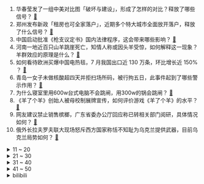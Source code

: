 1. 华春莹发了一组中美对比图「破坏与建设」，形成了怎样的对比？释放了哪些信号？ [:link:](https://www.zhihu.com/question/555509528)
2. 郑州发布新政「租房也可全家落户」，近期多个特大城市全面放开落户，释放了什么信号？ [:link:](https://www.zhihu.com/question/555478915)
3. 中国启动批准《枪支议定书》国内法律程序，这会带来哪些影响？ [:link:](https://www.zhihu.com/question/555487277)
4. 河南一地近百只山羊跳崖死亡，知情人称或因头羊受惊，如何解释这一现象？羊群效应的原理是什么？ [:link:](https://www.zhihu.com/question/555561371)
5. 如何看待欧洲买爆中国电热毯，7 月我国出口近 130 万条，环比增长近 150% ？ [:link:](https://www.zhihu.com/question/555487932)
6. 青岛一女子未做核酸超四天并拒扫场所码，被行拘五日，此事件起到了哪些警示作用？ [:link:](https://www.zhihu.com/question/554937874)
7. 为什么寝室里用600w台式电脑不会跳闸，用300w的锅会跳闸？ [:link:](https://www.zhihu.com/question/554453806)
8. 《羊了个羊》创始人被母校制展牌宣传，如何评价游戏《羊了个羊》的水平？ [:link:](https://www.zhihu.com/question/555490265)
9. 网友建议禁止销售槟榔，广东省委办公厅回应称已转相关部门阅研，具体情况如何？ [:link:](https://www.zhihu.com/question/555479240)
10. 俄外长拉夫罗夫联大现场怒斥西方国家称恬不知耻为乌克兰提供武器，目前乌克兰局势如何？ [:link:](https://www.zhihu.com/question/555165374)
<details>
<summary>11 ~ 20</summary>

11. 《西游记》里人参果吃了也可以长生不老，可为什么没有妖怪去抢？ [:link:](https://www.zhihu.com/question/478213511)
12. 学习成绩真的和智商有关吗？ [:link:](https://www.zhihu.com/question/281730021)
13. 博导是院士有什么好处？ [:link:](https://www.zhihu.com/question/554649397)
14. 沙利文称「美国已私下警告俄勿用核武，后果很严重」，这释放了哪些信号？ [:link:](https://www.zhihu.com/question/555568936)
15. 俄罗斯不打乌克兰这一仗，会有什么后果？ [:link:](https://www.zhihu.com/question/555205279)
16. 如何评价动画《赛博朋克 边缘行者》主角露西？ [:link:](https://www.zhihu.com/question/553931335)
17. 欧盟为什么要支持乌克兰，导致自己能源危机，经济雪上加霜？ [:link:](https://www.zhihu.com/question/555319006)
18. 坚持假赛论的观众如何评价 TI10 真视界？ [:link:](https://www.zhihu.com/question/555464203)
19. 父亲为降抚养费，将 5 岁儿子告上法庭，如何看待法院驳回该诉讼请求？ [:link:](https://www.zhihu.com/question/555057865)
20. 北京地铁 10 号线信号故障，部分列车晚点，目前故障已修复，你的出行受到影响了吗？ [:link:](https://www.zhihu.com/question/555560986)
</details>
<details>
<summary>21 ~ 30</summary>

21. 预算 3 万左右，买二手燃油车还是新能源汽车比较好？ [:link:](https://www.zhihu.com/question/546184930)
22. 听书和读书的区别是什么？ [:link:](https://www.zhihu.com/question/554467463)
23. 软件开发者常用的工具有那些？ [:link:](https://www.zhihu.com/question/266032439)
24. 有哪些生活中常见的骗局？ [:link:](https://www.zhihu.com/question/517727592)
25. 能不能只学vim模式，而不使用vim编辑器？ [:link:](https://www.zhihu.com/question/508830770)
26. 如何自学 PS、PR、AE 这三个软件？推荐的学习顺序是什么？有什么推荐的视频或教材吗？ [:link:](https://www.zhihu.com/question/38197869)
27. 由王鹤棣陈钰琪主演的《浮图缘》能复制《苍兰诀》的成功吗？ [:link:](https://www.zhihu.com/question/550243252)
28. 王毅提出对美国对华政策的四大疑问，释放了哪些信号? [:link:](https://www.zhihu.com/question/555222399)
29. 电视剧《底线》中对江歌案改编得如何？该不该把江歌案改编成电视剧播出？ [:link:](https://www.zhihu.com/question/555202865)
30. 如何看待部分简体中文输入法的初始选字程序中，「嗯」的拼音为「en」？ [:link:](https://www.zhihu.com/question/554210152)
</details>
<details>
<summary>31 ~ 40</summary>

31. 如果被关进冷库，如何自救？ [:link:](https://www.zhihu.com/question/347002645)
32. 如何看待各大厂 2023 秋招、校招的招聘人数？ [:link:](https://www.zhihu.com/question/553998127)
33. 为啥 North Korea 翻译成「朝鲜」，South Korea 却翻译成「韩国」？有什么典故吗？ [:link:](https://www.zhihu.com/question/56232298)
34. 为什么搭载鸿蒙的华为mate50的4G网速比搭载iOS的苹果的5G还要快？ [:link:](https://www.zhihu.com/question/552722887)
35. 如何看待南京信息工程大学信息工程系改名元宇宙工程系？ [:link:](https://www.zhihu.com/question/555284488)
36. 绿豆汤里无绿豆，厂家回应「属于风味饮料」，如何看待此事件？此行为是否违法广告法？ [:link:](https://www.zhihu.com/question/555514944)
37. 2022 年柏林马拉松基普乔格以 2 小时 1 分 9 秒夺冠并再次刷新世界纪录，如何评价他的表现？ [:link:](https://www.zhihu.com/question/555509023)
38. 建设银行拟出资设立 300 亿住房租赁基金，投资房企存量资产改造为租赁住房，对房产和租房市场有何影响？ [:link:](https://www.zhihu.com/question/555260023)
39. 2022 女排世锦赛中国女排首战 3:0 击败阿根廷迎来开门红，如何评价本场比赛女排的表现？ [:link:](https://www.zhihu.com/question/555533168)
40. 国家卫健委表示我国将建 120 个省级区域医疗中心，这会带来哪些积极影响？该如何合理分配？ [:link:](https://www.zhihu.com/question/555566595)
</details>
<details>
<summary>41 ~ 50</summary>

41. 如果现代的剑道冠军放在古代，能成为一个杀敌无数的剑圣吗？ [:link:](https://www.zhihu.com/question/555228559)
42. 为什么大部分民宿，投了不少钱，却不挣钱？ [:link:](https://www.zhihu.com/question/470690240)
43. 如果乌克兰收复失地，并且对俄罗斯展开特别军事行动，去纳粹化，会对俄甚至欧洲产生什么影响? [:link:](https://www.zhihu.com/question/554766839)
44. 美国民调显示，多数民主党人不希望拜登参加 2024 年大选，这意味着什么？ [:link:](https://www.zhihu.com/question/555561429)
45. 如何看待所罗门群岛总理称「自与中国建交以来，我们就接连不断地遭到外部横加指责与恐吓」？ [:link:](https://www.zhihu.com/question/555349397)
46. 霸王龙能击毁二战轻型坦克吗？ [:link:](https://www.zhihu.com/question/40200453)
47. 为什么国内没有进口的日本牛奶？ [:link:](https://www.zhihu.com/question/22230063)
48. 如何评价快递员偷走价值 38 万元金条，供称「看到高运费有保价起了贼心」？ [:link:](https://www.zhihu.com/question/555313034)
49. 如果初一初二不努力，初三再努力还有机会上高中吗？ [:link:](https://www.zhihu.com/question/549606085)
50. 9 月 25 日的挑战者杯北京 WB 4:3 重庆狼队晋级四强，如何评价这场比赛？ [:link:](https://www.zhihu.com/question/555548063)
</details><details>
<summary>bilibili</summary>

1. 2022年「原神生日会」 [:link:](//www.bilibili.com/video/BV1ZP411J7vN)
2. 陷入无限循环的旋律！周五猜歌中文特辑来了！ [:link:](//www.bilibili.com/video/BV1Ae4y1C75q)
3. 【原神生日会】如果突然想起我 [:link:](//www.bilibili.com/video/BV1tG4y1B7xU)
4. 这些不是全国统一的吗？ [:link:](//www.bilibili.com/video/BV19N4y1N7Yj)
5. 这都是些啥啊??? [:link:](//www.bilibili.com/video/BV1X14y1Y7Zq)
6. 卧槽...让你二创！不是让你创死观众啊喂！ [:link:](//www.bilibili.com/video/BV1Me4y1C7SZ)
7. 郭晓婷采访，看得人心惊胆战…… [:link:](//www.bilibili.com/video/BV1Xe4y1k7vD)
8. 【原神生日会】Epoch Winter——寒冰纪元 [:link:](//www.bilibili.com/video/BV1U14y1Y7WV)
9. 作弊大师（2） [:link:](//www.bilibili.com/video/BV1wY4y1K7ZE)
10. 《崩坏3》第一部终章 开幕预告 [:link:](//www.bilibili.com/video/BV1eV4y1K7c7)
<details>
<summary>11 ~ 20</summary>

11. 年轻，太年轻了 [:link:](//www.bilibili.com/video/BV1Gd4y1M7C4)
12. 2022英雄联盟全球总决赛主题曲——《逐星》 [:link:](//www.bilibili.com/video/BV1A841147Ef)
13. TheShy来了全剪了！！！ [:link:](//www.bilibili.com/video/BV1Kd4y1z7X1)
14. 主线动画《明日方舟：黎明前奏》定档PV [:link:](//www.bilibili.com/video/BV1tG411g7Fo)
15. 【原神生日会】爆燃！特效炸裂！提 瓦 特 世 界 杯！ [:link:](//www.bilibili.com/video/BV1Qe411M7Qr)
16. 【warma/怒九】绝对不许关灯！ [:link:](//www.bilibili.com/video/BV1At4y1P7Vt)
17. 动物体型最大能长多大？为什么不能无限增长？【奇怪的知识】 [:link:](//www.bilibili.com/video/BV17T411T79H)
18. 5899婚宴竟有臭蟹烂虾，骚男婚礼出现重大危机！ [:link:](//www.bilibili.com/video/BV1Tt4y1P7kE)
19. 挪威物价真的好贵啊....大排档一碗汤竟然114元 懵了 [:link:](//www.bilibili.com/video/BV1uD4y117E3)
20. 昆 仑 实 摔 ！ [:link:](//www.bilibili.com/video/BV18G411g7Ju)
</details>
<details>
<summary>21 ~ 30</summary>

21. 蝙蝠侠: 想爸妈了！(开挖） [:link:](//www.bilibili.com/video/BV1kd4y1M7S7)
22. 千万别来湛江吃生蚝！1元一只，一口爆浆，我怕你上瘾… [:link:](//www.bilibili.com/video/BV15d4y1z7uU)
23. 《疯狂的棒棒鸡腿》，准备好跟着鸡腿一起疯狂。 [:link:](//www.bilibili.com/video/BV1Le411K7Sv)
24. “没头脑”“不高兴”之父任溶溶逝世 享年100岁 [:link:](//www.bilibili.com/video/BV1qY4y1N7YX)
25. 朕 宰 了 你 [:link:](//www.bilibili.com/video/BV1FN4y1K7iQ)
26. 第109个好汉？高俅上山竟气死林冲？书里并没有！《水浒传》P40 [:link:](//www.bilibili.com/video/BV1qD4y117VC)
27. 把相机扔出地球，是什么体验？！ [:link:](//www.bilibili.com/video/BV1wd4y1M7cM)
28. 家里进脏东西了（躲闪摇） [:link:](//www.bilibili.com/video/BV1Rt4y1A78E)
29. 以后就是我的未婚妻啦！ [:link:](//www.bilibili.com/video/BV12V4y1T7hZ)
30. 剧圈绝唱！恭喜《东八区的先生们》终于成为电视剧圈的最低分神作！ [:link:](//www.bilibili.com/video/BV16Y4y1N7LP)
</details>
<details>
<summary>31 ~ 40</summary>

31. 【医案寻踪】碱性食物有益健康？I 一个流传20年的资本骗局 [:link:](//www.bilibili.com/video/BV1H84114719)
32. 鸡哥三人组开路（都 多 余 了！） [:link:](//www.bilibili.com/video/BV1Vt4y1P7gP)
33. 当你认识的up主被迫跳了叮叮当当舞... [:link:](//www.bilibili.com/video/BV1Gd4y1M7eJ)
34. 【原神生日会】丘 鸣 山 车 神 🏍 [:link:](//www.bilibili.com/video/BV1sN4y1K7VK)
35. （这也能解说？！）弹珠障碍竞速世界杯！中国队能否晋级？！ [:link:](//www.bilibili.com/video/BV14D4y1i7Xm)
36. 笑喷！当我把一群很菜的UP聚在一起玩狼人杀（2）。。 [:link:](//www.bilibili.com/video/BV1bV4y1K7aB)
37. 奶爆新番！十月最值得期待的10部动画！最后一个竟然翻车预定！【泛式】 [:link:](//www.bilibili.com/video/BV1vg41127sD)
38. 为了实拍霹雳一闪，我计划先刷新世界纪录！ [:link:](//www.bilibili.com/video/BV1Rt4y1A7Gb)
39. 今儿和奥尼尔来一场篮球单挑！！ [:link:](//www.bilibili.com/video/BV1dV4y1K7vk)
40. 【鬼谷闲谈】由癌细胞演化成的动物？ [:link:](//www.bilibili.com/video/BV1Ze4y1t7Fe)
</details>
<details>
<summary>41 ~ 50</summary>

41. 探店！鸡你太美炸鸡店，是ikun还是小黑子？ [:link:](//www.bilibili.com/video/BV1de4y1k7bo)
42. 秘密基地居然挖到了邻居家？跟着佩奇带你们看看秘密基地的新空间！ [:link:](//www.bilibili.com/video/BV1J8411b7WJ)
43. 当同时两个销冠出现，会是怎么样的情景？销冠2.0时代正式开启！ [:link:](//www.bilibili.com/video/BV1pG4y1s7za)
44. “动漫给予了我们从未有过的人生” [:link:](//www.bilibili.com/video/BV1HN4y1K7o4)
45. 💗坠入粉色爱河，你选择谁？💗 [:link:](//www.bilibili.com/video/BV17B4y1J7vW)
46. 求求你们别再去假须弥了！是兄弟就来我这个真须弥！ [:link:](//www.bilibili.com/video/BV1Kt4y1P7Zy)
47. 科目三：我的猫要上秋名山 [:link:](//www.bilibili.com/video/BV1ae411K73X)
48. “诸 神 的 黄 昏” [:link:](//www.bilibili.com/video/BV1J8411b7rC)
49. 张翰当编剧？致敬普通人？差不多得了！ [:link:](//www.bilibili.com/video/BV1Se4y1k7Ke)
50. 【原神生日会】愿我们不再孤单 [:link:](//www.bilibili.com/video/BV1f8411t7TG)
</details>
<details>
<summary>51 ~ 60</summary>

51. 【原神生日会】开场动画-旅途不完结！ [:link:](//www.bilibili.com/video/BV15e4y1C7cs)
52. 985校园暴力现场 [:link:](//www.bilibili.com/video/BV1od4y1T7wA)
53. 【凤凰传奇农家乐】自己动手 白吃白喝 [:link:](//www.bilibili.com/video/BV11Y4y1N7ML)
54. 从五个人到「五人组」，我们经历了...... [:link:](//www.bilibili.com/video/BV17T411T7PC)
55. 至尊环球旅行攻略，略略略 [:link:](//www.bilibili.com/video/BV1ZY4y1N7BG)
56. 让一让 我的致郁系男友过生日了！ [:link:](//www.bilibili.com/video/BV1NP411p7gZ)
57. 眼中山河万里！何惧几分秋凉！ [:link:](//www.bilibili.com/video/BV1WT411T7wL)
58. 【时代少年团】《光环中的少年——“盛夏”》（下） [:link:](//www.bilibili.com/video/BV17W4y1v7eL)
59. 看到这些落选国徽，才知道我们的国徽有多强！！！ [:link:](//www.bilibili.com/video/BV158411b7E2)
60. 企业级理解 [:link:](//www.bilibili.com/video/BV1t8411b7GJ)
</details>
<details>
<summary>61 ~ 70</summary>

61. 一招搞定拍照万能公式 [:link:](//www.bilibili.com/video/BV1ad4y1B7G3)
62. 我把《东八区》40集全看完了，全方位总结吐槽这部史上最雷电视剧！ [:link:](//www.bilibili.com/video/BV1w8411b7Ya)
63. 【非官方英雄联盟S12宣传片】| 上B站 看S12！ [:link:](//www.bilibili.com/video/BV1P24y1o7Tu)
64. 只有中国能造的奢侈品，做一张要两年，比黄金还贵！ [:link:](//www.bilibili.com/video/BV1we4y1C7DD)
65. 让你一次爽个够！终极吐槽《东八区的先生们》 [:link:](//www.bilibili.com/video/BV17W4y1v7Ji)
66. “长大后才发现，这么有趣的动漫越来越少了......” [:link:](//www.bilibili.com/video/BV1YT411T7Yy)
67. 无敌！6轮消防车开上街是什么体验？ [:link:](//www.bilibili.com/video/BV1G24y1o7WV)
68. 1.2亿农村老人在等待 [:link:](//www.bilibili.com/video/BV1kY4y1N78D)
69. 当朋友们得知我后天办婚礼后 [:link:](//www.bilibili.com/video/BV1Md4y1M7Yf)
70. 假如世界只剩你一个人，你会怎么样？ [:link:](//www.bilibili.com/video/BV1DV4y1K74v)
</details>
<details>
<summary>71 ~ 80</summary>

71. “歼-20战机”还能驶入军训汇演操场？网友：堪比奥运会开幕式！ [:link:](//www.bilibili.com/video/BV1Ne411M72c)
72. 《 随 鸡 挑 战 》 [:link:](//www.bilibili.com/video/BV1B14y1h7eG)
73. 二次元顶流也塌房了！！！ [:link:](//www.bilibili.com/video/BV1hW4y1v7zR)
74. 烦死了，到底该先睡还是先吃呀！！？ [:link:](//www.bilibili.com/video/BV1fW4y1v7RH)
75. 🐓离谱！华语乐坛摸鸡头！⚡️ [:link:](//www.bilibili.com/video/BV1LG4y1s785)
76. 那就算是，见义勇为了吧 [:link:](//www.bilibili.com/video/BV1H14y1h7Jj)
77. 背景可以是假的，但是蜂蜜不能妥协！ [:link:](//www.bilibili.com/video/BV11e411M7bM)
78. 原神动画短片-永恒回忆之梦【2022原神生日会】 [:link:](//www.bilibili.com/video/BV1dg41127dW)
79. 南方妹子第一次逛东北市场太激动，门牙给豁碎了…… [:link:](//www.bilibili.com/video/BV1Gt4y1P74y)
80. 微胖大胸第一次挑战夸张版古风造型，结果居然… [:link:](//www.bilibili.com/video/BV1fV4y1K74e)
</details>
<details>
<summary>81 ~ 90</summary>

81. 这才是硬核开放世界修仙游戏该有的玩法！ [:link:](//www.bilibili.com/video/BV158411b7ki)
82. 黄油手孔老师终于抓到猫了 [:link:](//www.bilibili.com/video/BV1FG411g7pM)
83. 新赛季必改的8项设置：官方黑科技，一键托管上王者！ [:link:](//www.bilibili.com/video/BV1WG411g7vy)
84. 我来回应一下吧 [:link:](//www.bilibili.com/video/BV1NT411T7pn)
85. 广东中山. 厨子探店¥426 [:link:](//www.bilibili.com/video/BV1xt4y1P72H)
86. 这次要不再当一回...汪汪队? [:link:](//www.bilibili.com/video/BV1TN4y1K72x)
87. 想夹多少就夹多少！！！ [:link:](//www.bilibili.com/video/BV1tW4y1v7Nc)
88. 中国顶尖工程师修复旧手机，只为母亲再看一眼，512地震中离开的女儿 [:link:](//www.bilibili.com/video/BV1H24y1o7hT)
89. 多莉：蒙德人的钱真好赚啊~！ [:link:](//www.bilibili.com/video/BV1U14y1Y7Jm)
90. 达成进度：永恒的伙伴。 [:link:](//www.bilibili.com/video/BV14d4y1g772)
</details>
<details>
<summary>91 ~ 100</summary>

91. 优雅，太优雅了！ [:link:](//www.bilibili.com/video/BV1m14y1Y7kM)
92. 《未定事件簿》「情迷贝克伦」活动PV：雨雾倾城，命运交响 [:link:](//www.bilibili.com/video/BV18T411T7Sj)
93. 整整一大只烤羊腿在家做好吃吗？一个小时两个人就全干掉 [:link:](//www.bilibili.com/video/BV1HY4y1N78K)
94. “我不要在失败孤独中死去” [:link:](//www.bilibili.com/video/BV1YV4y1K7pT)
95. 宁被寒风吹上路，坚决不穿红秋裤 [:link:](//www.bilibili.com/video/BV1SY4y1N7cr)
96. 我的世界：速通大神都知道的地图种子？超低概率生成13颗钻石扎堆 [:link:](//www.bilibili.com/video/BV1Pt4y1P76q)
97. 新概念探店，这家火锅店居然...【第二期】 [:link:](//www.bilibili.com/video/BV1E841147TF)
98. 这可能是国外主播最害怕听到的声音！ [:link:](//www.bilibili.com/video/BV1XG411u7P8)
99. 爱发脾气暴躁的你，心里那股怒火压不住的你，心里受委屈，郁闷的你，一起来做做就能给你一个好心情。 [:link:](//www.bilibili.com/video/BV1kB4y1E7BF)
100. 自己捡的小猫自己教！ [:link:](//www.bilibili.com/video/BV1Pe4y1b7Qg)
</details></details>